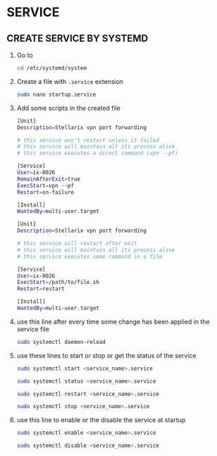 # SERVICE

## CREATE SERVICE BY SYSTEMD

1. Go to 

    ````bash
    cd /etc/systemd/system
    ````

2. Create a file with `.service` extension

    ```bash
    sudo nano startup.service
    ```

3. Add some scripts in the created file

    ```bash
    [Unit]
    Description=Stellarix vpn port forwarding
    
    # this service won't restart unless it failed
    # this service will maintain all its process alive
    # this service executes a direct command (vpn --pf)
    
    [Service]
    User=ix-0026
    RemainAfterExit=true
    ExecStart=vpn --pf
    Restart=on-failure
    
    [Install]
    WantedBy=multi-user.target
    ```

    ```bash
    [Unit]
    Description=Stellarix vpn port forwarding
    
    # this service will restart after exit
    # this service will maintain all its process alive
    # this service executes some command in a file
    
    [Service]
    User=ix-0026
    ExecStart=/path/to/file.sh
    Restart=restart
    
    [Install]
    WantedBy=multi-user.target
    ```

4. use this line after every time some change has been applied in the service file

    ```bash
    sudo systemctl daemon-reload
    ```

5. use these lines to start or stop or get the status of the service

    ```bash
    sudo systemctl start <service_name>.service 
    
    sudo systemctl status <service_name>.service 
    
    sudo systemctl restart <service_name>.service 
    
    sudo systemctl stop <service_name>.service 
    
    ```

6. use this line to enable or the disable the service at startup

    ```bash
    sudo systemctl enable <service_name>.service 
    
    sudo systemctl disable <service_name>.service 
    ```